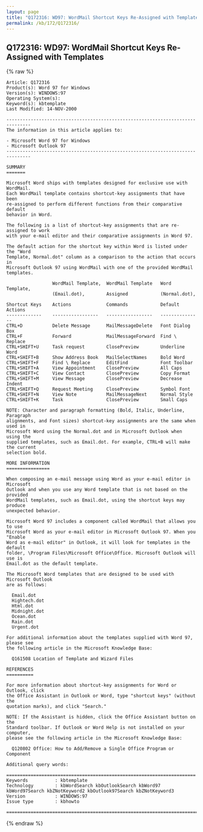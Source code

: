 ```yaml
---
layout: page
title: "Q172316: WD97: WordMail Shortcut Keys Re-Assigned with Templates"
permalink: /kb/172/Q172316/
---
```


## Q172316: WD97: WordMail Shortcut Keys Re-Assigned with Templates

{% raw %}

	Article: Q172316
	Product(s): Word 97 for Windows
	Version(s): WINDOWS:97
	Operating System(s): 
	Keyword(s): kbtemplate
	Last Modified: 14-NOV-2000
	
	-------------------------------------------------------------------------------
	The information in this article applies to:
	
	- Microsoft Word 97 for Windows 
	- Microsoft Outlook 97 
	-------------------------------------------------------------------------------
	
	SUMMARY
	=======
	
	Microsoft Word ships with templates designed for exclusive use with WordMail.
	Each WordMail template contains shortcut-key assignments that have been
	re-assigned to perform different functions from their comparative default
	behavior in Word.
	
	The following is a list of shortcut-key assignments that are re-assigned to work
	with your e-mail editor and their comparative assignments in Word 97.
	
	The default action for the shortcut key within Word is listed under the "Word
	Template, Normal.dot" column as a comparison to the action that occurs in
	Microsoft Outlook 97 using WordMail with one of the provided WordMail
	templates.
	
	                 WordMail Template,  WordMail Template   Word Template,
	                 (Email.dot),        Assigned            (Normal.dot),
	
	Shortcut Keys    Actions             Commands            Default Actions
	-------------    -----------------   -----------------   ---------------
	CTRL+D           Delete Message      MailMessageDelete   Font Dialog Box
	CTRL+F           Forward             MailMessageForward  Find \ Replace
	CTRL+SHIFT+U     Task request        ClosePreview        Underline Word
	CTRL+SHIFT+B     Show Address Book   MailSelectNames     Bold Word
	CTRL+SHIFT+F     Find \ Replace      EditFind            Font Toolbar
	CTRL+SHIFT+A     View Appointment    ClosePreview        All Caps
	CTRL+SHIFT+C     View Contact        ClosePreview        Copy Format
	CTRL+SHIFT+M     View Message        ClosePreview        Decrease Indent
	CTRL+SHIFT+Q     Request Meeting     ClosePreview        Symbol Font
	CTRL+SHIFT+N     View Note           MailMessageNext     Normal Style
	CTRL+SHIFT+K     Task                ClosePreview        Small Caps
	
	NOTE: Character and paragraph formatting (Bold, Italic, Underline, Paragraph
	alignments, and Font sizes) shortcut-key assignments are the same when used in
	Microsoft Word using the Normal.dot and in Microsoft Outlook when using the
	supplied templates, such as Email.dot. For example, CTRL+B will make the current
	selection bold.
	
	MORE INFORMATION
	================
	
	When composing an e-mail message using Word as your e-mail editor in Microsoft
	Outlook and when you use any Word template that is not based on the provided
	WordMail templates, such as Email.dot, using the shortcut keys may produce
	unexpected behavior.
	
	Microsoft Word 97 includes a component called WordMail that allows you to use
	Microsoft Word as your e-mail editor in Microsoft Outlook 97. When you "Enable
	Word as e-mail editor" in Outlook, it will look for templates in the default
	folder, \Program Files\Microsoft Office\Office. Microsoft Outlook will use is
	Email.dot as the default template.
	
	The Microsoft Word templates that are designed to be used with Microsoft Outlook
	are as follows:
	
	  Email.dot
	  Hightech.dot
	  Html.dot
	  Midnight.dot
	  Ocean.dot
	  Rain.dot
	  Urgent.dot
	
	For additional information about the templates supplied with Word 97, please see
	the following article in the Microsoft Knowledge Base:
	
	  Q161508 Location of Template and Wizard Files
	
	REFERENCES
	==========
	
	For more information about shortcut-key assignments for Word or Outlook, click
	the Office Assistant in Outlook or Word, type "shortcut keys" (without the
	quotation marks), and click "Search."
	
	NOTE: If the Assistant is hidden, click the Office Assistant button on the
	Standard toolbar. If Outlook or Word Help is not installed on your computer,
	please see the following article in the Microsoft Knowledge Base:
	
	  Q120802 Office: How to Add/Remove a Single Office Program or Component
	
	Additional query words:
	
	======================================================================
	Keywords          : kbtemplate 
	Technology        : kbWordSearch kbOutlookSearch kbWord97 kbWord97Search kbZNotKeyword2 kbOutlook97Search kbZNotKeyword3
	Version           : WINDOWS:97
	Issue type        : kbhowto
	
	=============================================================================
	

{% endraw %}
